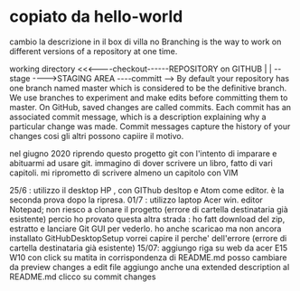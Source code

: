 # copiato da hello-world
cambio la descrizione in il box di villa
no
Branching is the way to work on different versions of a repository at one time.

working directory  <<<----checkout------REPOSITORY on GITHUB
        |                                        |
        --stage ---->STAGING AREA ----committ -->
By default your repository has one branch named master which is considered to be the definitive branch. We use branches to experiment and make edits before committing them to master.
On GitHub, saved changes are called commits. Each commit has an associated commit message, which is a description explaining why a particular change was made. Commit messages capture the history of your changes  cosi gli altri possono capiire il motivo.

nel giugno 2020 riprendo questo progetto git con l'intento di imparare e abituarmi ad usare git.
immagino di dover scrivere un libro, fatto di vari capitoli.
mi riprometto di scrivere almeno un capitolo con VIM

25/6 :  utilizzo  il desktop HP , con GIThub desltop e Atom  come editor.
      è la seconda prova dopo la ripresa.
01/7 :  utilizzo laptop Acer win. editor Notepad; non riesco a clonare il progetto 
	(errore di cartella destinataria già esistente)
	percio  ho provato questa altra strada : 
	ho fatt download del zip, estratto e lanciare Git GUI per  vederlo.
	ho anche scaricao ma non ancora installato GitHubDesktopSetup
	vorrei capire il perche' dell'errore (errore di cartella destinataria già esistente)
15/07:	aggiungo riga su web da acer E15 W10 con click su matita in corrispondenza di README.md
	posso cambiare da preview changes a edit file
	aggiungo anche una extended description al README.md
	clicco su commit changes
